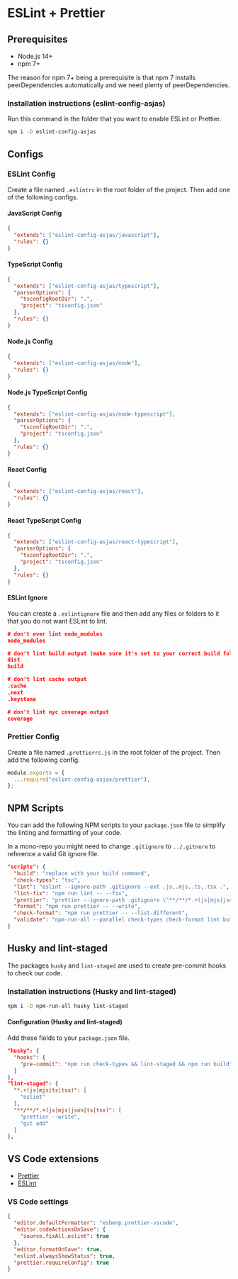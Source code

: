 # ESLint + Prettier

## Prerequisites

- Node.js 14+
- npm 7+

The reason for npm 7+ being a prerequisite is that npm 7 installs peerDependencies automatically and we need plenty of peerDependencies.

### Installation instructions (eslint-config-asjas)

Run this command in the folder that you want to enable ESLint or Prettier.

```sh
npm i -D eslint-config-asjas
```

## Configs

### ESLint Config

Create a file named `.eslintrc` in the root folder of the project. Then add one of the following configs.

#### JavaScript Config

```json
{
  "extends": ["eslint-config-asjas/javascript"],
  "rules": {}
}
```

#### TypeScript Config

```json
{
  "extends": ["eslint-config-asjas/typescript"],
  "parserOptions": {
    "tsconfigRootDir": ".",
    "project": "tsconfig.json"
  },
  "rules": {}
}
```

#### Node.js Config

```json
{
  "extends": ["eslint-config-asjas/node"],
  "rules": {}
}
```

#### Node.js TypeScript Config

```json
{
  "extends": ["eslint-config-asjas/node-typescript"],
  "parserOptions": {
    "tsconfigRootDir": ".",
    "project": "tsconfig.json"
  },
  "rules": {}
}
```

#### React Config

```json
{
  "extends": ["eslint-config-asjas/react"],
  "rules": {}
}
```

#### React TypeScript Config

```json
{
  "extends": ["eslint-config-asjas/react-typescript"],
  "parserOptions": {
    "tsconfigRootDir": ".",
    "project": "tsconfig.json"
  },
  "rules": {}
}
```

#### ESLint Ignore

You can create a `.eslintignore` file and then add any files or folders to it that you do not want ESLint to lint.

```json
# don't ever lint node_modules
node_modules

# don't lint build output (make sure it's set to your correct build folder name)
dist
build

# don't lint cache output
.cache
.next
.keystone

# don't lint nyc coverage output
coverage
```

### Prettier Config

Create a file named `.prettierrc.js` in the root folder of the project. Then add the following config.

```js
module.exports = {
  ...require("eslint-config-asjas/prettier"),
};
```

## NPM Scripts

You can add the following NPM scripts to your `package.json` file to simplify the linting and formatting of your code.

In a mono-repo you might need to change `.gitignore` to `../.gitnore` to reference a valid Git ignore file.

```json
"scripts": {
  "build": "replace with your build command",
  "check-types": "tsc",
  "lint": "eslint --ignore-path .gitignore --ext .js,.mjs,.ts,.tsx .",
  "lint-fix": "npm run lint -- --fix",
  "prettier": "prettier --ignore-path .gitignore \"**/**/*.+(js|mjs|json|ts|tsx)\"",
  "format": "npm run prettier -- --write",
  "check-format": "npm run prettier -- --list-different",
  "validate": "npm-run-all --parallel check-types check-format lint build"
}
```

## Husky and lint-staged

The packages `husky` and `lint-staged` are used to create pre-commit hooks to check our code.

### Installation instructions (Husky and lint-staged)

```sh
npm i -D npm-run-all husky lint-staged
```

#### Configuration (Husky and lint-staged)

Add these fields to your `package.json` file.

```json
"husky": {
  "hooks": {
    "pre-commit": "npm run check-types && lint-staged && npm run build"
  }
},
"lint-staged": {
  "*.+(js|mjs|ts|tsx)": [
    "eslint"
  ],
  "**/**/*.+(js|mjs|json|ts|tsx)": [
    "prettier --write",
    "git add"
  ]
},
```

## VS Code extensions

- [Prettier](https://marketplace.visualstudio.com/items?itemName=esbenp.prettier-vscode)
- [ESLint](https://marketplace.visualstudio.com/items?itemName=dbaeumer.vscode-eslint)

### VS Code settings

```json
{
  "editor.defaultFormatter": "esbenp.prettier-vscode",
  "editor.codeActionsOnSave": {
    "source.fixAll.eslint": true
  },
  "editor.formatOnSave": true,
  "eslint.alwaysShowStatus": true,
  "prettier.requireConfig": true
}
```
